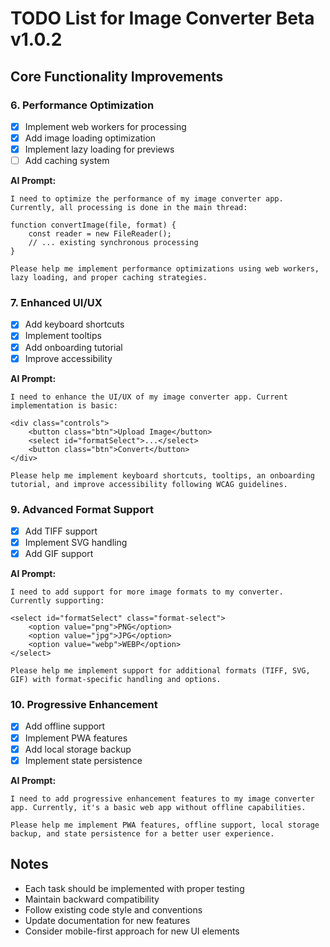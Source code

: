 # TODO List for Image Converter Beta v1.0.2

## Core Functionality Improvements

### 6. Performance Optimization
- [x] Implement web workers for processing
- [x] Add image loading optimization
- [x] Implement lazy loading for previews
- [ ] Add caching system

**AI Prompt:**
```
I need to optimize the performance of my image converter app. Currently, all processing is done in the main thread:

function convertImage(file, format) {
    const reader = new FileReader();
    // ... existing synchronous processing
}

Please help me implement performance optimizations using web workers, lazy loading, and proper caching strategies.
```

### 7. Enhanced UI/UX
- [x] Add keyboard shortcuts
- [x] Implement tooltips
- [x] Add onboarding tutorial
- [x] Improve accessibility

**AI Prompt:**
```
I need to enhance the UI/UX of my image converter app. Current implementation is basic:

<div class="controls">
    <button class="btn">Upload Image</button>
    <select id="formatSelect">...</select>
    <button class="btn">Convert</button>
</div>

Please help me implement keyboard shortcuts, tooltips, an onboarding tutorial, and improve accessibility following WCAG guidelines.
```

### 9. Advanced Format Support
- [x] Add TIFF support
- [x] Implement SVG handling
- [x] Add GIF support

**AI Prompt:**
```
I need to add support for more image formats to my converter. Currently supporting:

<select id="formatSelect" class="format-select">
    <option value="png">PNG</option>
    <option value="jpg">JPG</option>
    <option value="webp">WEBP</option>
</select>

Please help me implement support for additional formats (TIFF, SVG, GIF) with format-specific handling and options.
```

### 10. Progressive Enhancement
- [x] Add offline support
- [x] Implement PWA features
- [x] Add local storage backup
- [x] Implement state persistence

**AI Prompt:**
```
I need to add progressive enhancement features to my image converter app. Currently, it's a basic web app without offline capabilities.

Please help me implement PWA features, offline support, local storage backup, and state persistence for a better user experience.
```

## Notes
- Each task should be implemented with proper testing
- Maintain backward compatibility
- Follow existing code style and conventions
- Update documentation for new features
- Consider mobile-first approach for new UI elements
